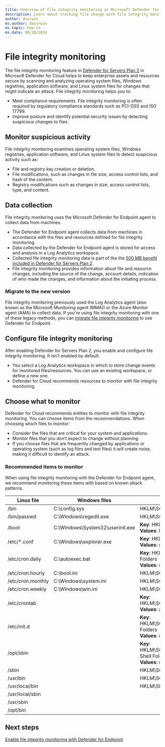 ```yaml
---
title: Overview of file integrity monitoring in Microsoft Defender for Cloud
description: Learn about tracking file change with file integrity monitoring in Microsoft Defender for Cloud.
author: dcurwin
ms.author: dacurwin
ms.topic: how-to
ms.date: 08/28/2024
---
```

# File integrity monitoring

The file integrity monitoring feature in [Defender for Servers Plan 2](plan-defender-for-servers-select-plan.md) in Microsoft Defender for Cloud helps to keep enterprise assets and resources secure by scanning and analyzing operating system files, Windows registries, application software, and Linux system files for changes that might indicate an attack. File integrity monitoring helps you to:

- Meet compliance requirements. File integrity monitoring is often required by regulatory compliance standards such as PCI-DSS and ISO 17799.
- Improve posture and identify potential security issues by detecting suspicious changes to files.

## Monitor suspicious activity

File integrity monitoring examines operating system files, Windows registries, application software, and Linux system files to detect suspicious activity such as:

- File and registry key creation or deletion.
- File modifications, such as changes in file size, access control lists, and hash of the content.
- Registry modifications such as changes in size, access control lists, type, and content.

## Data collection

File integrity monitoring uses the Microsoft Defender for Endpoint agent to collect data from machines.

- The Defender for Endpoint agent collects data from machines in accordance with the files and resources defined for file integrity monitoring.
- Data collected by the Defender for Endpoint agent is stored for access and analysis in a Log Analytics workspace.
- Collected file integrity monitoring data is part of the the [500 MB benefit included in Defender for Servers Plan 2](data-ingestion-benefit.md).
- File integrity monitoring provides information about file and resource changes, including the source of the change, account details, indication of who made the changes, and information about the initiating process.

### Migrate to the new version

File integrity monitoring previously used the Log Analytics agent (also known as the Microsoft Monitoring agent (MMA)) or the Azure Monitor agent (AMA) to collect data. If you're using file integrity monitoring with one of these legacy methods, you can [migrate file integrity monitoring](migrate-file-integrity-monitoring.md) to use Defender for Endpoint.

## Configure file integrity monitoring

After enabling Defender for Servers Plan 2, you enable and configure file integrity monitoring. It isn't enabled by default.

- You select a Log Analytics workspace in which to store change events for monitored files/resources. You can use an existing workspace, or define a new one.
- Defender for Cloud recommends resources to monitor with file integrity monitoring.


## Choose what to monitor

Defender for Cloud recommends entities to monitor with file integrity monitoring. You can choose items from the recommendations. When choosing which files to monitor:

- Consider the files that are critical for your system and applications.
- Monitor files that you don’t expect to change without planning.
- If you choose files that are frequently changed by applications or operating system (such as log files and text files) it will create noise, making it difficult to identify an attack.

### Recommended items to monitor

When using file integrity monitoring with the Defender for Endpoint agent, we recommend monitoring these items with based on known attack patterns.

**Linux file** | **Windows files** | **Windows registry keys (HKEY_LOCAL_MACHINE)**
--- | --- | ---
/bin | C:\config.sys | HKLM\SOFTWARE\Microsoft\Cryptography\OID\*                        
/bin/passwd | C:\Windows\regedit.exe  | HKLM\SOFTWARE\WOW6432Node\Microsoft\Cryptography\OID\*            
/boot | C:\Windows\System32\userinit.exe | **Key**: HKLM\SOFTWARE\Microsoft\Windows NT\CurrentVersion\Windows<br/>**Values**: loadappinit_dlls, appinit_dlls, iconservicelib 
/etc/*.conf | C:\Windows\explorer.exe | **Key**: HKLM\SOFTWARE\Microsoft\Windows\CurrentVersion\Explorer\Shell Folders<br/>**Values**: common startup, startup
/etc/cron.daily | C:\autoexec.bat | **Key**: HKLM\SOFTWARE\Microsoft\Windows\CurrentVersion\Explorer\User Shell Folders<br/> **Values**: common startup, startup
/etc/cron.hourly  | C:\boot.ini | HKLM\SOFTWARE\Microsoft\Windows\CurrentVersion\Run 
/etc/cron.monthly | C:\Windows\system.ini            |HKLM\SOFTWARE\Microsoft\Windows\CurrentVersion\RunOnce 
/etc/cron.weekly  | C:\Windows\win.ini | HKLM\SOFTWARE\Microsoft\Windows\CurrentVersion\RunServicesOnce 
/etc/crontab |   | **Key**: HKLM\SOFTWARE\WOW6432Node\Microsoft\Windows\NT\CurrentVersion\Windows <br/>**Values**: appinit_dlls, loadappinit_dlls 
/etc/init.d       |   | **Key**: HKLM\SOFTWARE\WOW6432Node\Microsoft\Windows\CurrentVersion\Explorer\Shell Folders <br/> **Values**: common startup, startup 
/opt/sbin | | **Key**: HKLM\SOFTWARE\WOW6432Node\Microsoft\Windows\CurrentVersion\Explorer\User Shell Folders <br />**Values**: common startup, startup |
/sbin  |  | HKLM\SOFTWARE\WOW6432Node\Microsoft\Windows\CurrentVersion\Run
/usr/bin |  | HKLM\SOFTWARE\WOW6432Node\Microsoft\Windows\CurrentVersion\RunOnce 
/usr/local/bin |  | HKLM\SECURITY\POLICY\SECRETS 
/usr/local/sbin | |
/usr/sbin | |
/opt/bin | |

## Next steps

[Enable file integrity monitoring with Defender for Endpoint](file-integrity-monitoring-enable-defender-endpoint.md)

